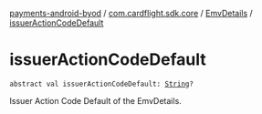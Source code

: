 [payments-android-byod](../../index.md) / [com.cardflight.sdk.core](../index.md) / [EmvDetails](index.md) / [issuerActionCodeDefault](./issuer-action-code-default.md)

# issuerActionCodeDefault

`abstract val issuerActionCodeDefault: `[`String`](https://kotlinlang.org/api/latest/jvm/stdlib/kotlin/-string/index.html)`?`

Issuer Action Code Default of the EmvDetails.

